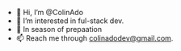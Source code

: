 - 👋 Hi, I’m @ColinAdo
- 👀 I’m interested in ful-stack dev.
- 💞️ In season of prepaation 
- 📫 Reach me through colinadodev@gmail.com.
<!-- - 💞️ I’m looking to collaborate on ... -->
<!-- - 🌱 I’m currently learning backend & some frontend -->

<!---
ColinAdo/ColinAdo is a ✨ special ✨ repository because its `README.md` (this file) appears on your GitHub profile.
You can click the Preview link to take a look at your changes.
--->
